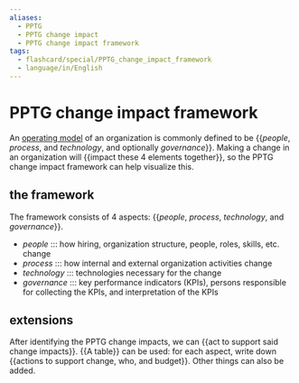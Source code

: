 ```yaml
---
aliases:
  - PPTG
  - PPTG change impact
  - PPTG change impact framework
tags:
  - flashcard/special/PPTG_change_impact_framework
  - language/in/English
---
```


# PPTG change impact framework

An [operating model](../general/operating%20model.md) of an organization is commonly defined to be {{_people_, _process_, and _technology_, and optionally _governance_}}. Making a change in an organization will {{impact these 4 elements together}}, so the PPTG change impact framework can help visualize this. <!--SR:!2024-08-30,65,310!2024-08-15,53,310-->

## the framework

The framework consists of 4 aspects: {{_people_, _process_, _technology_, and _governance_}}. <!--SR:!2024-09-05,71,310-->

- _people_ ::: how hiring, organization structure, people, roles, skills, etc. change <!--SR:!2024-08-12,47,290!2024-11-28,124,290-->
- _process_ ::: how internal and external organization activities change <!--SR:!2024-08-19,57,310!2024-11-13,106,290-->
- _technology_ ::: technologies necessary for the change <!--SR:!2024-08-09,45,290!2024-08-23,59,310-->
- _governance_ ::: key performance indicators (KPIs), persons responsible for collecting the KPIs, and interpretation of the KPIs <!--SR:!2024-12-26,151,310!2024-09-02,68,310-->

## extensions

After identifying the PPTG change impacts, we can {{act to support said change impacts}}. {{A table}} can be used: for each aspect, write down {{actions to support change, who, and budget}}. Other things can also be added. <!--SR:!2024-08-29,65,310!2024-08-12,51,310!2024-08-04,44,290-->
